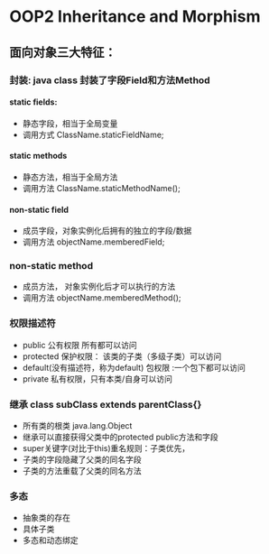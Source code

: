 # OOP2 Inheritance and Morphism
## 面向对象三大特征：
### 封装: java class 封装了字段Field和方法Method
#### static fields:
- 静态字段，相当于全局变量
- 调用方式  ClassName.staticFieldName;
#### static methods
- 静态方法，相当于全局方法
- 调用方法 ClassName.staticMethodName();
#### non-static  field
- 成员字段，对象实例化后拥有的独立的字段/数据
- 调用方法 objectName.memberedField;
### non-static method
- 成员方法， 对象实例化后才可以执行的方法
- 调用方法  objectName.memberedMethod();
### 权限描述符
- public 公有权限 所有都可以访问
- protected 保护权限： 该类的子类（多级子类）可以访问
- default(没有描述符，称为default) 包权限 :一个包下都可以访问
- private 私有权限，只有本类/自身可以访问
### 继承  class subClass extends parentClass{}
- 所有类的根类 java.lang.Object
- 继承可以直接获得父类中的protected public方法和字段
- super关键字(对比于this)重名规则：子类优先，
- 子类的字段隐藏了父类的同名字段
- 子类的方法重载了父类的同名方法

### 多态
- 抽象类的存在
- 具体子类
- 多态和动态绑定
